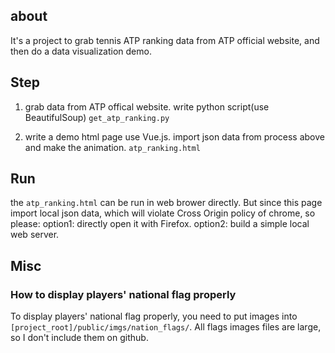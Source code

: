 
## about
It's a project to grab tennis ATP ranking data from ATP official website, and then do a data visualization demo.

## Step
1. grab data from ATP offical website. 
write python script(use BeautifulSoup) `get_atp_ranking.py` 

2. write a demo html page use Vue.js. import json data from process above and make the animation.
`atp_ranking.html`

## Run
the `atp_ranking.html` can be run in web brower directly. But since this page import local json data, which will violate Cross Origin policy of chrome, so please:
option1: directly open it with Firefox.
option2: build a simple local web server. 

## Misc
### How to display players' national flag properly
To display players' national flag properly, you need to put images into `[project_root]/public/imgs/nation_flags/`. All flags images files are large, so I don't include them on github.